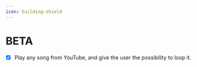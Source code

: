 ```yaml
---
icon: building-shield
---
```


# BETA

* [x] Play any song from YouTube, and give the user the possibility to loop it.

